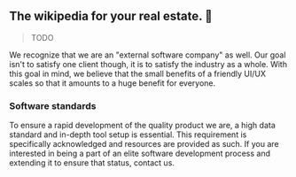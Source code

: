 ## The wikipedia for your real estate. 🏡
> TODO

We recognize that we are an "external software company" as well. Our goal isn't to satisfy one client though, it is to satisfy the industry as a whole. With this goal in mind, we believe that the small benefits of a friendly UI/UX scales so that it amounts to a huge benefit for everyone.

### Software standards
To ensure a rapid development of the quality product we are, a high data standard and in-depth tool setup is essential. This requirement is specifically acknowledged and resources are provided as such. If you are interested in being a part of an elite software development process and extending it to ensure that status, contact us.

